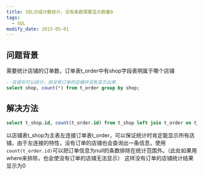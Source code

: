 ```yaml
---
title: SQL分组计数统计，没有条数需要显示数量0
tags: 
  - SQL
modify_date: 2013-05-01
---
```


## 问题背景

需要统计店铺的订单数，订单表t_order中有shop字段表明属于哪个店铺

<!--more-->

```SQL
--该语句可以统计，但没有订单的店铺并没有显示出来
select shop, count(*) from t_order group by shop;
```

## 解决方法

```sql
select t_shop.id, count(t_order.id) from t_shop left join t_order on t_order.shop = t_shop.id group by t_shop.id;
```

以店铺表t_shop为主表左连接订单表t_order，可以保证统计时肯定能显示所有店铺，由于左连接的特性，没有订单的店铺也会查询出一条信息，使用`count(t_order.id)`可以把订单信息为null的条数排除在统计范围外。（此处如果用where来排除，也会使没有订单的店铺无法显示）
这样没有订单的店铺统计结果显示为0